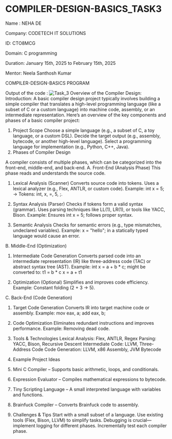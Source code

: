 # COMPILER-DESIGN-BASICS_TASK3
Name : NEHA DE

Company: CODETECH IT SOLUTIONS

ID: CTO8MCG

Domain: C programming

Duration: January 15th, 2025 to February 15th, 2025

Mentor: Neela Santhosh Kumar

COMPILER-DESIGN-BASICS PROGRAM

Output of the code :
![Task_3](https://github.com/user-attachments/assets/8fe4e25b-28ef-4e9c-98e6-f1118dc3c162)
Overview of the Compiler Design:
Introduction: A basic compiler design project typically involves building a simple compiler that translates a high-level programming language (like a subset of C or a custom language) into machine code, assembly, or an intermediate representation. Here’s an overview of the key components and phases of a basic compiler project:

1. Project Scope
Choose a simple language (e.g., a subset of C, a toy language, or a custom DSL).
Decide the target output (e.g., assembly, bytecode, or another high-level language).
Select a programming language for implementation (e.g., Python, C++, Java).
2. Phases of Compiler Design

A compiler consists of multiple phases, which can be categorized into the front-end, middle-end, and back-end.
A. Front-End (Analysis Phase)
This phase reads and understands the source code.

1. Lexical Analysis (Scanner)
Converts source code into tokens.
Uses a lexical analyzer (e.g., Flex, ANTLR, or custom code).
Example: int x = 5; → Tokens: int, x, =, 5, ;.

2. Syntax Analysis (Parser)
Checks if tokens form a valid syntax (grammar).
Uses parsing techniques like LL(1), LR(1), or tools like YACC, Bison.
Example: Ensures int x = 5; follows proper syntax.

3. Semantic Analysis
Checks for semantic errors (e.g., type mismatches, undeclared variables).
Example: x = "hello"; in a statically typed language would cause an error.

B. Middle-End (Optimization)
1. Intermediate Code Generation
Converts parsed code into an intermediate representation (IR) like three-address code (TAC) or abstract syntax tree (AST).
Example:
int x = a + b * c;
might be converted to:
t1 = b * c
x = a + t1

2. Optimization (Optional)
Simplifies and improves code efficiency.
Example: Constant folding (2 + 3 → 5).

C. Back-End (Code Generation)

1. Target Code Generation
Converts IR into target machine code or assembly.
Example: mov eax, a; add eax, b;

2. Code Optimization
Eliminates redundant instructions and improves performance.
Example: Removing dead code.

3. Tools & Technologies
Lexical Analysis: Flex, ANTLR, Regex
Parsing: YACC, Bison, Recursive Descent
Intermediate Code: LLVM, Three-Address Code
Code Generation: LLVM, x86 Assembly, JVM Bytecode

4. Example Project Ideas
1. Mini C Compiler – Supports basic arithmetic, loops, and conditionals.
2. Expression Evaluator – Compiles mathematical expressions to bytecode.
3. Tiny Scripting Language – A small interpreted language with variables and functions.
4. Brainfuck Compiler – Converts Brainfuck code to assembly.
5. Challenges & Tips
Start with a small subset of a language.
Use existing tools (Flex, Bison, LLVM) to simplify tasks.
Debugging is crucial—implement logging for different phases.
Incrementally test each compiler phase.
